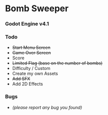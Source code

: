 # Bomb Sweeper

### Godot Engine v4.1

### Todo

- ~~Start Menu Screen~~
- ~~Game Over Screen~~
- Score
- ~~Limited Flag (base on the number of bombs)~~
- Difficulty / Custom
- Create my own Assets
- ~~Add SFX~~
- Add 2D Effects

### Bugs

- _(please report any bug you found)_
